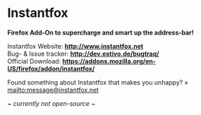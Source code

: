 Instantfox
==========

**Firefox Add-On to supercharge and smart up the address-bar!**

Instantfox Website: **<http://www.instantfox.net>**  
Bug- & Issue tracker: **<http://dev.estivo.de/bugtraq/>**  
Official Download: **<https://addons.mozilla.org/en-US/firefox/addon/instantfox/>**  

Found something about Instantfox that makes you unhappy? » <mailto:message@instantfox.net>

*~ currently not open-source ~*